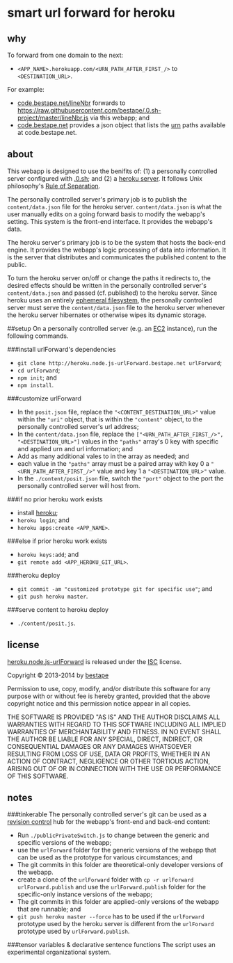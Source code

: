 # smart url forward for heroku
## why
To forward from one domain to the next: 
* `<APP_NAME>.herokuapp.com/<URN_PATH_AFTER_FIRST_/>` to `<DESTINATION_URL>`.

For example:
* [code.bestape.net/lineNbr](http://code.bestape.net/lineNbr) forwards to https://raw.githubusercontent.com/bestape/.0.sh-project/master/lineNbr.js via this webapp; and
* [code.bestape.net](http://code.bestape.net) provides a json object that lists the [urn](https://en.wikipedia.org/wiki/Uniform_resource_name) paths available at code.bestape.net. 

## about
This webapp is designed to use the benifits of: (1) a personally controlled server configured with [.0.sh](http://0.sh.bestape.net); and (2) a [heroku server](https://en.wikipedia.org/wiki/Heroku). It follows Unix philosophy's [Rule of Separation](https://en.wikipedia.org/wiki/Unix_philosophy#Eric_Raymond.E2.80.99s_17_Unix_Rules). 

The personally controlled server's primary job is to publish the `content/data.json` file for the heroku server. `content/data.json` is what the user manually edits on a going forward basis to modify the webapp's setting. This system is the front-end interface. It provides the webapp's data.

The heroku server's primary job is to be the system that hosts the back-end engine. It provides the webapp's logic processing of data into information. It is the server that distributes and communicates the published content to the public.

To turn the heroku server on/off or change the paths it redirects to, the desired effects should be written in the personally controlled server's `content/data.json` and passed (cf. published) to the heroku server. Since heroku uses an entirely [ephemeral filesystem](https://devcenter.heroku.com/articles/dynos#ephemeral-filesystem), the personally controlled server must serve the `content/data.json` file to the heroku server whenever the heroku server hibernates or otherwise wipes its dynamic storage.

##setup
On a personally controlled server (e.g. an [EC2](https://aws.amazon.com/ec2) instance), run the following commands.

###install urlForward's dependencies
* `git clone http://heroku.node.js-urlForward.bestape.net urlForward`;
* `cd urlForward`;
* `npm init`; and
* `npm install`.

###customize urlForward
* In the `posit.json` file, replace the `"<CONTENT_DESTINATION_URL>"` value within the `"uri"` object, that is within the `"content"` object, to the personally controlled server's url address;
* In the `content/data.json` file, replace the `["<URN_PATH_AFTER_FIRST_/>", "<DESTINATION_URL>"]` values in the `"paths"` array's 0 key with specific and applied urn and url information; and
 * Add as many additional vales to in the array as needed; and
 * each value in the `"paths"` array must be a paired array with key 0 a `"<URN_PATH_AFTER_FIRST_/>"` value and key 1 a `"<DESTINATION_URL>"` value.
* In the `./content/posit.json` file, switch the `"port"` object to the port the personally controlled server will host from.

###if no prior heroku work exists
* install [heroku](https://toolbelt.heroku.com);
* `heroku login`; and
* `heroku apps:create <APP_NAME>`.

###else if prior heroku work exists
* `heroku keys:add`; and
* `git remote add <APP_HEROKU_GIT_URL>`. 

###heroku deploy
* `git commit -am "customized prototype git for specific use"`; and
* `git push heroku master`.

###serve content to heroku deploy
* `./content/posit.js`.

## license
[heroku.node.js-urlForward](http://heroku.node.js-urlForward.bestape.net) is released under the [ISC](http://www.isc.org/downloads/software-support-policy/isc-license) license.

Copyright &copy; 2013-2014 by [bestape](mailto:heroku.node.js-urlForward@bestape.net) 

Permission to use, copy, modify, and/or distribute this software for any purpose with or without fee is hereby granted, provided that the above copyright notice and this permission notice appear in all copies.

THE SOFTWARE IS PROVIDED "AS IS" AND THE AUTHOR DISCLAIMS ALL WARRANTIES WITH REGARD TO THIS SOFTWARE INCLUDING ALL IMPLIED WARRANTIES OF MERCHANTABILITY AND FITNESS. IN NO EVENT SHALL THE AUTHOR BE LIABLE FOR ANY SPECIAL, DIRECT, INDIRECT, OR CONSEQUENTIAL DAMAGES OR ANY DAMAGES WHATSOEVER RESULTING FROM LOSS OF USE, DATA OR PROFITS, WHETHER IN AN ACTION OF CONTRACT, NEGLIGENCE OR OTHER TORTIOUS ACTION, ARISING OUT OF OR IN CONNECTION WITH THE USE OR PERFORMANCE OF THIS SOFTWARE.

## notes
###tinkerable
The personally controlled server's git can be used as a [revision control](https://en.wikipedia.org/wiki/Source_code_management) hub for the webapp's front-end and back-end content: 
* Run `./publicPrivateSwitch.js` to change between the generic and specific versions of the webapp; 
* use the `urlForward` folder for the generic versions of the webapp that can be used as the prototype for various circumstances; and
 * The git commits in this folder are theoretical-only developer versions of the webapp.
* create a clone of the `urlForward` folder with `cp -r urlForward urlForward.publish` and use the `urlForward.publish` folder for the specific-only instance versions of the webapp;
 * The git commits in this folder are applied-only versions of the webapp that are runnable; and
 * `git push heroku master --force` has to be used if the `urlForward` prototype used by the heroku server is different from the `urlForward` prototype used by `urlForward.publish`. 

###tensor variables & declarative sentence functions
The script uses an experimental organizational system. 
